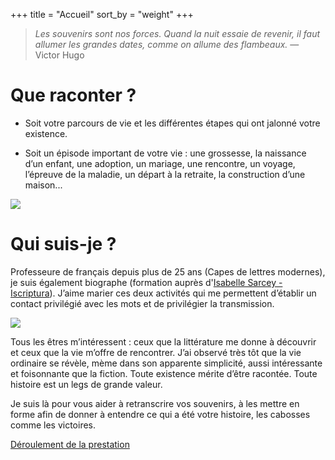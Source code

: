 +++
title = "Accueil"
sort_by = "weight"
+++


> *Les souvenirs sont nos forces. Quand la nuit essaie de revenir, il faut allumer les grandes dates, comme on allume des flambeaux.* — Victor Hugo

<div class="flex">

<div class="main-box">

# Que raconter ?

* Soit votre parcours de vie et les différentes étapes qui ont jalonné votre existence.

* Soit un épisode important de votre vie  : une grossesse, la naissance d’un enfant, une adoption, un mariage, une rencontre, un voyage, l’épreuve de la maladie, un départ à la retraite, la construction d’une maison...

<img class="in_text_photo" src="/img/pexels-rodolfo-clix.jpg">

</div>

<div class="main-box margin-left">

# Qui suis-je ?

Professeure de français depuis plus de 25 ans (Capes de lettres modernes), je suis également biographe (formation auprès d'[Isabelle Sarcey - Iscriptura](https://www.iscriptura.fr/)).
J’aime marier ces deux activités qui me permettent d’établir un contact privilégié avec les mots et de privilégier la transmission.

<img class="in_text" src="/img/sun.svg">

Tous les êtres m’intéressent : ceux que la littérature me donne à découvrir et ceux que la vie m’offre de rencontrer.
J’ai observé très tôt que la vie ordinaire se révèle, mème dans son apparente simplicité, aussi intéressante et foisonnante que la fiction.
Toute existence mérite d’être racontée. Toute histoire est un legs de grande valeur.

Je suis là pour vous aider à retranscrire vos souvenirs, à les mettre en forme afin de donner à entendre ce qui a été votre histoire, les cabosses comme les victoires.

</div>

</div>

<p class="bold-text text-center">
    <a class="contact-button" href="prestation">Déroulement de la prestation</a>
</p>